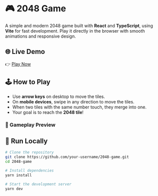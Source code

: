 # 🎮 2048 Game

A simple and modern 2048 game built with **React** and **TypeScript**, using **Vite** for fast development.
Play it directly in the browser with smooth animations and responsive design.


## 🌐 Live Demo

👉 [Play Now](https://1024-2048.vercel.app/)


## 🕹️ How to Play

- Use **arrow keys** on desktop to move the tiles.
- On **mobile devices**, swipe in any direction to move the tiles.
- When two tiles with the same number touch, they merge into one.
- Your goal is to reach the **2048 tile**!

### 📸 Gameplay Preview


## 🚀 Run Locally

```bash
# Clone the repository
git clone https://github.com/your-username/2048-game.git
cd 2048-game

# Install dependencies
yarn install

# Start the development server
yarn dev
```
